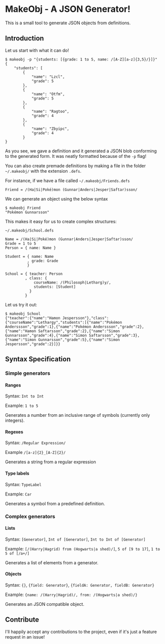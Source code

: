 # MakeObj - A JSON Generator!

This is a small tool to generate JSON objects from definitions.

## Introduction
Let us start with what it can do!
```
$ makeobj -p "{students: [{grade: 1 to 5, name: /[A-Z][a-z]{3,5}/}]}"
{
    "students": [
        {
            "name": "Lzcl",
            "grade": 5
        },
        {
            "name": "Otfm",
            "grade": 5
        },
        {
            "name": "Ragtoo",
            "grade": 4
        },
        {
            "name": "Zbyipc",
            "grade": 4
        }
}
```

As you see, we gave a definition and it generated a JSON blob conforming to the generated form. 
It was neatly formatted because of the `-p` flag!

You can also create premade definitions by making a file in the folder `~/.makeobj/` with the extension 
`.defs`.

For instance, if we have a file called `~/.makeobj/Friends.defs`
```
Friend = /(Ha|Si|Poké)mon (Gunnar|Anders|Jesper|Saftar)sson/
```

We can generate an object using the below syntax
```
$ makeobj Friend
"Pokémon Gunnarsson"
```

This makes it easy for us to create complex structures:

`~/.makeobj/School.defs`
```
Name = /(Ha|Si|Poké)mon (Gunnar|Anders|Jesper|Saftar)sson/
Grade = 1 to 5
Person = { name: Name }

Student = { name: Name
          , grade: Grade
          }

School = { teacher: Person
         , class: { 
             courseName: /(Philosoph|Letharg)y/,
             students: [Student]
           }
         }
```

Let us try it out:
```
$ makeobj School
{"teacher":{"name":"Hamon Jespersson"},"class":{"courseName":"Lethargy","students":[{"name":"Pokémon Anderssson","grade":1},{"name":"Pokémon Anderssson","grade":2},{"name":"Hamon Saftarsson","grade":2},{"name":"Simon Gunnarsson","grade":4},{"name":"Simon Saftarsson","grade":3},{"name":"Simon Gunnarsson","grade":5},{"name":"Simon Jespersson","grade":2}]}}
```

## Syntax Specification
### Simple generators
#### Ranges
Syntax: `Int to Int`

Example: `1 to 5`

Generates a number from an inclusive range of symbols (currently only integers).

#### Regexes
Syntax: `/Regular Expression/`

Example `/[a-z]{2}_[A-Z]{2}/`

Generates a string from a regular expression

#### Type labels
Syntax: `TypeLabel`

Example: `Car`

Generates a symbol from a predefined definition.

### Complex generators
#### Lists
Syntax: `[Generator]`, `Int of [Generator]`, `Int to Int of [Generator]`

Example: `[/(Harry|Hagrid) from (Hogwarts|a shed)/]`, `5 of [9 to 17]`, `1 to 5 of [/a+/]`

Generates a list of elements from a generator.

#### Objects
Syntax: `{}`, `{field: Generator}`, `{fieldA: Generator, fieldB: Generator}`

Example: `{name: /(Harry|Hagrid)/, from: /(Hogwarts|a shed)/}`

Generates an JSON compatible object.

## Contribute
I'll happily accept any contributions to the project, even if it's just a feature request in an issue!
